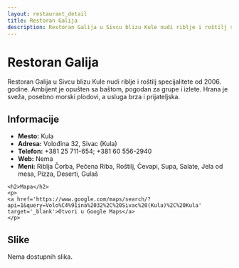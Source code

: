 ```yaml
---
layout: restaurant_detail
title: Restoran Galija
description: Restoran Galija u Sivcu blizu Kule nudi riblje i roštilj specijalitete od 2006. godine. Ambijent je opušten sa baštom, pogodan za grupe i izlete. Hrana je sveža, posebno morski plodovi, a usluga brza i prijateljska.
---
```


# Restoran Galija
<p class="description">Restoran Galija u Sivcu blizu Kule nudi riblje i roštilj specijalitete od 2006. godine. Ambijent je opušten sa baštom, pogodan za grupe i izlete. Hrana je sveža, posebno morski plodovi, a usluga brza i prijateljska.</p>

<div class="left-column text-content">
    <h2>Informacije</h2>
    <ul>
        <li><strong>Mesto:</strong> Kula</li>
        <li><strong>Adresa:</strong> Volođina 32, Sivac (Kula)</li>
        <li><strong>Telefon:</strong> +381 25 711-654; +381 60 556-2940</li>
        <li><strong>Web:</strong> Nema</li>
        <li><strong>Meni:</strong> Riblja Čorba, Pečena Riba, Roštilj, Ćevapi, Supa, Salate, Jela od mesa, Pizza, Deserti, Gulaš</li>
    </ul>

    <h2>Mapa</h2>
    <p>
    <a href='https://www.google.com/maps/search/?api=1&query=Volo%C4%91ina%2032%2C%20Sivac%20(Kula)%2C%20Kula' target='_blank'>Otvori u Google Maps</a>
    </p>
</div>

<div class="right-column">
    <h2>Slike</h2>
    <div class="images-grid">
<p>Nema dostupnih slika.</p>
    </div>
</div>
